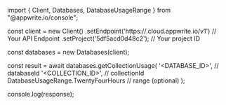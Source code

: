 import { Client, Databases, DatabaseUsageRange } from "@appwrite.io/console";

const client = new Client()
    .setEndpoint('https://<REGION>.cloud.appwrite.io/v1') // Your API Endpoint
    .setProject('5df5acd0d48c2'); // Your project ID

const databases = new Databases(client);

const result = await databases.getCollectionUsage(
    '<DATABASE_ID>', // databaseId
    '<COLLECTION_ID>', // collectionId
    DatabaseUsageRange.TwentyFourHours // range (optional)
);

console.log(response);
